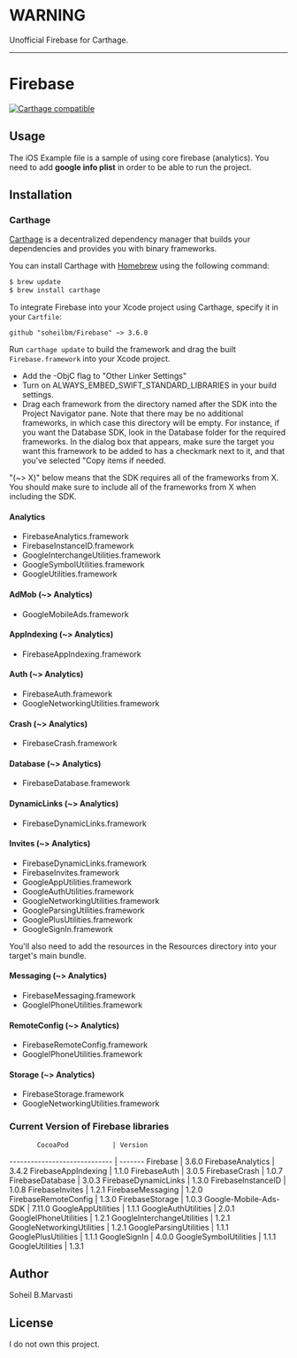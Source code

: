 # WARNING

Unofficial Firebase for Carthage.

----

# Firebase
[![Carthage compatible](https://img.shields.io/badge/Carthage-compatible-4BC51D.svg?style=flat)](https://github.com/Carthage/Carthage)

## Usage
The iOS Example file is a sample of using core firebase (analytics). 
You need to add <b>google info plist</b> in order to be able to run the project.

## Installation

### Carthage

[Carthage](https://github.com/Carthage/Carthage) is a decentralized dependency manager that builds your dependencies and provides you with binary frameworks.

You can install Carthage with [Homebrew](http://brew.sh/) using the following command:

```bash
$ brew update
$ brew install carthage
```

To integrate Firebase into your Xcode project using Carthage, specify it in your `Cartfile`:

```ogdl
github "soheilbm/Firebase" ~> 3.6.0
```

Run `carthage update` to build the framework and drag the built `Firebase.framework` into your Xcode project.

- Add the -ObjC flag to "Other Linker Settings"
- Turn on ALWAYS_EMBED_SWIFT_STANDARD_LIBRARIES in your build settings.
- Drag each framework from the directory named after the SDK into the Project
   Navigator pane. Note that there may be no additional frameworks, in which
   case this directory will be empty. For instance, if you want the Database
   SDK, look in the Database folder for the required frameworks. In the dialog
   box that appears, make sure the target you want this framework to be added to
   has a checkmark next to it, and that you've selected "Copy items if needed.


"(~> X)" below means that the SDK requires all of the frameworks from X. You
should make sure to include all of the frameworks from X when including the SDK.

#### Analytics
  - FirebaseAnalytics.framework
  - FirebaseInstanceID.framework
  - GoogleInterchangeUtilities.framework
  - GoogleSymbolUtilities.framework
  - GoogleUtilities.framework
  
#### AdMob (~> Analytics)
  - GoogleMobileAds.framework
 
#### AppIndexing (~> Analytics)
  - FirebaseAppIndexing.framework
  
#### Auth (~> Analytics)
  - FirebaseAuth.framework
  - GoogleNetworkingUtilities.framework
  
#### Crash (~> Analytics)
  - FirebaseCrash.framework
  
#### Database (~> Analytics)
  - FirebaseDatabase.framework
  
#### DynamicLinks (~> Analytics)
  - FirebaseDynamicLinks.framework
  
#### Invites (~> Analytics)
  - FirebaseDynamicLinks.framework
  - FirebaseInvites.framework
  - GoogleAppUtilities.framework
  - GoogleAuthUtilities.framework
  - GoogleNetworkingUtilities.framework
  - GoogleParsingUtilities.framework
  - GooglePlusUtilities.framework
  - GoogleSignIn.framework

  You'll also need to add the resources in the
  Resources directory into your target's main
  bundle.
  
#### Messaging (~> Analytics)
  - FirebaseMessaging.framework
  - GoogleIPhoneUtilities.framework
  
#### RemoteConfig (~> Analytics)
  - FirebaseRemoteConfig.framework
  - GoogleIPhoneUtilities.framework
  
#### Storage (~> Analytics)
  - FirebaseStorage.framework
  - GoogleNetworkingUtilities.framework
  


### Current Version of Firebase libraries

           CocoaPod           | Version
----------------------------- | -------
Firebase                      | 3.6.0
FirebaseAnalytics             | 3.4.2
FirebaseAppIndexing           | 1.1.0
FirebaseAuth                  | 3.0.5
FirebaseCrash                 | 1.0.7
FirebaseDatabase              | 3.0.3
FirebaseDynamicLinks          | 1.3.0
FirebaseInstanceID            | 1.0.8
FirebaseInvites               | 1.2.1
FirebaseMessaging             | 1.2.0
FirebaseRemoteConfig          | 1.3.0
FirebaseStorage               | 1.0.3
Google-Mobile-Ads-SDK         | 7.11.0
GoogleAppUtilities            | 1.1.1
GoogleAuthUtilities           | 2.0.1
GoogleIPhoneUtilities         | 1.2.1
GoogleInterchangeUtilities    | 1.2.1
GoogleNetworkingUtilities     | 1.2.1
GoogleParsingUtilities        | 1.1.1
GooglePlusUtilities           | 1.1.1
GoogleSignIn                  | 4.0.0
GoogleSymbolUtilities         | 1.1.1
GoogleUtilities               | 1.3.1


## Author

Soheil B.Marvasti


## License

I do not own this project.
